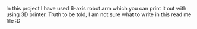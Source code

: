 In this project I have used 6-axis robot arm which you can print it out with using 3D printer. Truth to be told, I am not sure what to write in this read me file :D
